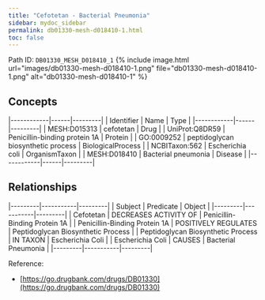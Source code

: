 ```yaml
---
title: "Cefotetan - Bacterial Pneumonia"
sidebar: mydoc_sidebar
permalink: db01330-mesh-d018410-1.html
toc: false 
---
```



Path ID: `DB01330_MESH_D018410_1`
{% include image.html url="images/db01330-mesh-d018410-1.png" file="db01330-mesh-d018410-1.png" alt="db01330-mesh-d018410-1" %}

## Concepts

|------------|------|---------|
| Identifier | Name | Type    |
|------------|------|---------|
| MESH:D015313 | cefotetan | Drug |
| UniProt:Q8DR59 | Penicillin-binding protein 1A | Protein |
| GO:0009252 | peptidoglycan biosynthetic process | BiologicalProcess |
| NCBITaxon:562 | Escherichia coli | OrganismTaxon |
| MESH:D018410 | Bacterial pneumonia | Disease |
|------------|------|---------|

## Relationships

|---------|-----------|---------|
| Subject | Predicate | Object  |
|---------|-----------|---------|
| Cefotetan | DECREASES ACTIVITY OF | Penicillin-Binding Protein 1A |
| Penicillin-Binding Protein 1A | POSITIVELY REGULATES | Peptidoglycan Biosynthetic Process |
| Peptidoglycan Biosynthetic Process | IN TAXON | Escherichia Coli |
| Escherichia Coli | CAUSES | Bacterial Pneumonia |
|---------|-----------|---------|

Reference: 
  - [https://go.drugbank.com/drugs/DB01330](https://go.drugbank.com/drugs/DB01330)
